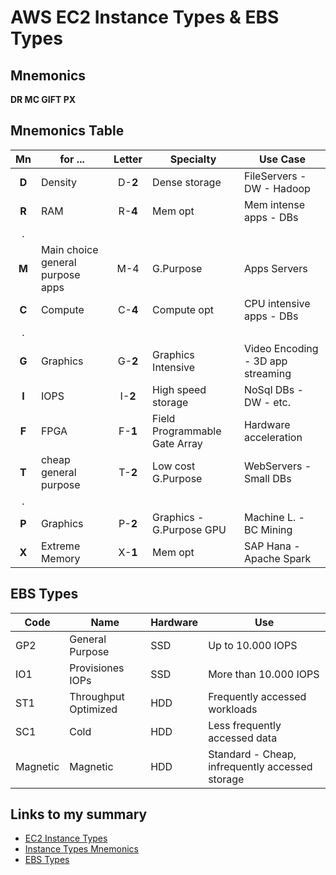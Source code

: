 # AWS EC2 Instance Types & EBS Types

## Mnemonics
**DR MC GIFT PX**

## Mnemonics Table

|Mn|for ...|Letter|Specialty|Use Case|
|:---:|---|:---:|---|---|
|**D**|Density|D-**2**|Dense storage|FileServers - DW - Hadoop|
|**R**|RAM|R-**4**|Mem opt|Mem intense apps - DBs|
|.|||||
|**M**|Main choice general purpose apps|M-4|G.Purpose|Apps Servers|
|**C**|Compute|C-**4**|Compute opt|CPU intensive apps - DBs|
|.|||||
|**G**|Graphics|G-**2**|Graphics Intensive|Video Encoding - 3D app streaming|
|**I**|IOPS|I-**2**|High speed storage|NoSql DBs - DW - etc.|
|**F**|FPGA|F-**1**|Field Programmable Gate Array|Hardware acceleration|
|**T**|cheap general purpose|T-**2**|Low cost G.Purpose|WebServers - Small DBs|
|.|||||
|**P**|Graphics|P-**2**|Graphics - G.Purpose GPU|Machine L. - BC Mining|
|**X**|Extreme Memory|X-**1**|Mem opt|SAP Hana - Apache Spark|


## EBS Types
|Code|Name|Hardware|Use|
|---|---|---|---|
|GP2|General Purpose|SSD|Up to 10.000 IOPS|
|IO1|Provisiones IOPs|SSD|More than 10.000 IOPS|
|ST1|Throughput Optimized|HDD|Frequently accessed workloads|
|SC1|Cold|HDD|Less frequently accessed data|
|Magnetic|Magnetic|HDD|Standard - Cheap, infrequently accessed storage|


## Links to my summary

* [EC2 Instance Types](https://github.com/escamarla/aws-training/blob/master/a-cloud-guru/06-certified-developer-associate-2018/04-ec2/Screenshot%20from%202018-03-01%2020-38-12.png)
* [Instance Types Mnemonics](https://github.com/escamarla/aws-training/blob/master/a-cloud-guru/06-certified-developer-associate-2018/04-ec2/Screenshot%20from%202018-03-01%2020-40-52.png)
* [EBS Types](https://github.com/escamarla/aws-training/blob/master/a-cloud-guru/06-certified-developer-associate-2018/04-ec2/Screenshot%20from%202018-03-01%2020-43-15.png)